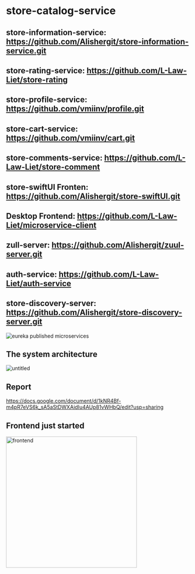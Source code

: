 # store-catalog-service


## store-information-service: https://github.com/Alishergit/store-information-service.git
## store-rating-service: https://github.com/L-Law-Liet/store-rating
## store-profile-service: https://github.com/vmiinv/profile.git
## store-cart-service: https://github.com/vmiinv/cart.git
## store-comments-service: https://github.com/L-Law-Liet/store-comment
## store-swiftUI Fronten: https://github.com/Alishergit/store-swiftUI.git
## Desktop Frontend: https://github.com/L-Law-Liet/microservice-client
## zull-server: https://github.com/Alishergit/zuul-server.git
## auth-service: https://github.com/L-Law-Liet/auth-service


## store-discovery-server: https://github.com/Alishergit/store-discovery-server.git




![eureka published microservices](https://user-images.githubusercontent.com/63951641/135662067-29fb0e91-f335-48da-aac7-5c9d89d798c2.PNG)


## The system architecture

![untitled](https://user-images.githubusercontent.com/63951641/143912965-bfdd3f44-64b9-405e-ad49-e000af29b830.png)


## Report
https://docs.google.com/document/d/1kNR4Bf-m4pR7eVS6k_sA5aStDWXAidIu4AUp81vWHbQ/edit?usp=sharing


## Frontend just started

<img width="358" alt="frontend" src="https://user-images.githubusercontent.com/63951641/138591547-4b8e4e94-4524-40df-bc4c-d0e59aff47f4.png">

